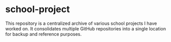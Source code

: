 # school-project
This repository is a centralized archive of various school projects I have worked on. It consolidates multiple GitHub repositories into a single location for backup and reference purposes. 
